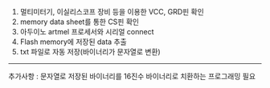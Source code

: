 1. 멀티미터기, 이실리스코프 장비 등을 이용한 VCC, GRD핀 확인
2. memory data sheet를 통한 CS핀 확인
3. 아두이노 artmel 프로세서와 시리얼 connect
4. Flash memory에 저장된 data 추출
5. txt 파일로 자동 저장(바이너리가 문자열로 변환)
----------------------------------------------------------
추가사항 : 문자열로 저장된 바이너리를 16진수 바이너리로 치환하는 프로그래밍 필요
